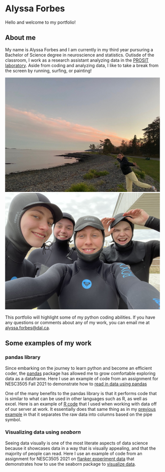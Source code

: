 # Alyssa Forbes

Hello and welcome to my portfolio! 

## About me

My name is Alyssa Forbes and I am currently in my third year pursuring a Bachelor of Science degree in neuroscience and statistics. Outisde of the classroom, I work as a research assistant analyzing data in the [PROSIT laboratory](http://prosit.meierlab.info/home-107.html). Aside from coding and analyzing data, I like to take a break from the screen by running, surfing, or painting!


![Image1](IMG_2329.jpeg)
![Image2](IMG_4333.jpeg)


This portfolio will highlight some of my python coding abilities. If you have any questions or comments about any of my work, you can email me at [alyssa.forbes@dal.ca](mailto:alyssa.forbes@dal.ca).

## Some examples of my work

### pandas library

Since embarking on the journey to learn python and become an efficient coder, the [pandas](https://pandasguide.readthedocs.io/en/latest/) package has allowed me to grow comfortable exploring data as a dataframe. Here I use an example of code from an assignment for NESC3505 Fall 2021 to demonstrate how to [read in data using pandas](Assignment3forportfolio.ipynb)

One of the many benefits to the pandas library is that it performs code that is similar to what can be used in other languages such as R, as well as excel. Here is an example of [R code](Rforportfolio.ipynb) that I used when working with data off of our server at work. It essentially does that same thing as in my [previous example](Assignment3forportfolio.ipynb) in that it separates the raw data into columns based on the pipe symbol. 

### Visualizing data using _seaborn_

Seeing data visually is one of the most literate aspects of data science because it showcases data in a way that is visually appealing, and that the majority of people can read. Here I use an example of code from an assignment for NESC3505 2021 on [flanker experiment data](https://en.wikipedia.org/wiki/Eriksen_flanker_task) that demonstrates how to use the seaborn package to [visualize data](Assignment_3dup.ipynb).

